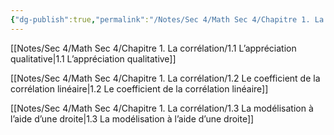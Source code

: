 ```yaml
---
{"dg-publish":true,"permalink":"/Notes/Sec 4/Math Sec 4/Chapitre 1. La corrélation/"}
---
```


[[Notes/Sec 4/Math Sec 4/Chapitre 1. La corrélation/1.1 L’appréciation qualitative\|1.1 L’appréciation qualitative]]

[[Notes/Sec 4/Math Sec 4/Chapitre 1. La corrélation/1.2 Le coefficient de la corrélation linéaire\|1.2 Le coefficient de la corrélation linéaire]]

[[Notes/Sec 4/Math Sec 4/Chapitre 1. La corrélation/1.3 La modélisation à l’aide d’une droite\|1.3 La modélisation à l’aide d’une droite]]
